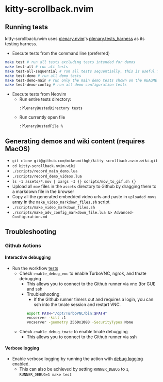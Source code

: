 # kitty-scrollback.nvim

## Running tests
kitty-scrollback.nvim uses [plenary.nvim](https://github.com/nvim-lua/plenary.nvim)'s [plenary.tests_harness](https://github.com/nvim-lua/plenary.nvim?tab=readme-ov-file#plenarytest_harness) as its
testing harness.

- Execute tests from the command line (preferred)
```sh
make test # run all tests excluding tests intended for demos
make test-all # run all tests
make test-all-sequential # run all tests sequentially, this is useful for machines with limited resources
make test-demo # run all demo tests
make test-demo-main # run only the main demo tests shown on the README
make test-demo-config # run all demo configuration tests
```

- Execute tests from Neovim
  - Run entire tests directory:
    ```vim
    :PlenaryBustedDirectory tests
    ```
  - Run currently open file
    ```vim
    :PlenaryBustedFile %
    ```

## Generating demos and wiki content (requires MacOS)

- `git clone git@github.com/mikesmithgh/kitty-scrollback.nvim.wiki.git`
- `cd kitty-scrollback.nvim.wiki`
- `./scripts/record_main_demo.lua`
- `./scripts/record_demo_videos.lua`
- `ls -1 assets/*.mov | xargs -I {} scripts/mov_to_gif.sh {}`
- Upload all `mov` files in the `assets` directory to Github by dragging them to a markdown file in the browser
- Copy all the generated embedded video urls and paste in `uploaded_movs` array in the `make_video_markdown_files.sh` script
- `./scripts/make_video_markdown_files.sh`
- `./scripts/make_adv_config_markdown_file.lua &> Advanced-Configuration.md`

## Troubleshooting

### Github Actions

#### Interactive debugging 

- Run the workflow [tests](https://github.com/mikesmithgh/kitty-scrollback.nvim/actions/workflows/tests.yml)
  - Check `enable_debug_vnc` to enable TurboVNC, ngrok, and tmate debugging
    - This allows you to connect to the Github runner via vnc (for GUI) and ssh
    - Troubleshooting:
      - If the Github runner timers out and requires a login, you can ssh into the tmate session and restart VNC.
      ```sh
      export PATH="/opt/TurboVNC/bin:$PATH"
      vncserver -kill :1
      vncserver -geometry 2560x1080 -SecurityTypes None
      ```
  - Check `enable_debug_tmate` to enable tmate debugging
    - This allows you to connect to the Github runner via ssh

#### Verbose logging 

- Enable verbose logging by running the action with [debug logging](https://docs.github.com/en/actions/monitoring-and-troubleshooting-workflows/enabling-debug-logging) enabled.
  - This can also be achieved by setting `RUNNER_DEBUG` to `1`, `RUNNER_DEBUG=1 make test`

